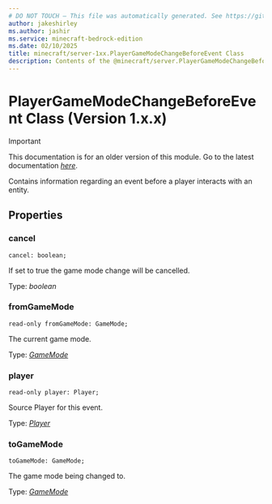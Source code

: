```yaml
---
# DO NOT TOUCH — This file was automatically generated. See https://github.com/mojang/minecraftapidocsgenerator to modify descriptions, examples, etc.
author: jakeshirley
ms.author: jashir
ms.service: minecraft-bedrock-edition
ms.date: 02/10/2025
title: minecraft/server-1xx.PlayerGameModeChangeBeforeEvent Class
description: Contents of the @minecraft/server.PlayerGameModeChangeBeforeEvent class (Version 1.x.x).
---
```

# PlayerGameModeChangeBeforeEvent Class (Version 1.x.x)

> [!IMPORTANT]
> This documentation is for an older version of this module. Go to the latest documentation [*here*](../../../scriptapi/minecraft/server/PlayerGameModeChangeBeforeEvent.md).

Contains information regarding an event before a player interacts with an entity.

## Properties

### **cancel**
`cancel: boolean;`

If set to true the game mode change will be cancelled.

Type: *boolean*

### **fromGameMode**
`read-only fromGameMode: GameMode;`

The current game mode.

Type: [*GameMode*](GameMode.md)

### **player**
`read-only player: Player;`

Source Player for this event.

Type: [*Player*](Player.md)

### **toGameMode**
`toGameMode: GameMode;`

The game mode being changed to.

Type: [*GameMode*](GameMode.md)
